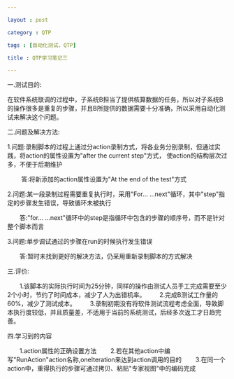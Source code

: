 ```yaml
---

layout : post

category : QTP

tags : [自动化测试，QTP]

title : QTP学习笔记三

---
```


一.测试目的:

在软件系统联调的过程中，子系统B担当了提供核算数据的任务，所以对子系统B的操作很多是重复的步骤，并且B所提供的数据需要十分准确，所以采用自动化测试来解决这个问题。

二.问题及解决方法:

1.问题:录制脚本的过程上通过分action录制方式，将各业务分别录制，但通过实践，将action的属性设置为"after the current step"方式，
	  使action的结构层次过多，不便于后期维护
	  
　　 答:将新添加的action属性设置为"At the end of the test"方式

2.问题:某一段录制过程需要重复执行时，采用"For… …next"循环，其中"step"指定的步骤发生错误，导致循环未被执行

　　答:"for… …next"循环中的step是指循环中包含的步骤的顺序号，而不是针对整个脚本而言

3.问题:单步调试通过的步骤在run的时候执行发生错误

　　答:暂时未找到更好的解决方法，仍采用重新录制脚本的方式解决

三.评价:

　　1.该脚本的实际执行时间为25分钟，同样的操作由测试人员手工完成需要至少2个小时，节约了时间成本，减少了人为出错机率。
　　2.完成B测试工作量的60%，减少了测试成本。
　　3.录制初期没有将软件测试流程考虑全面，导致脚本执行度较低，并且质量差，不适用于当前的系统测试，后经多次返工才日趋完善。

四.学习到的内容

　　1.action属性的正确设置方法
　　2.若在其他action中编写"RunAction"action名称,oneIteration来达到action调用的目的
　　3.在同一个action中，重得执行的步骤可通过拷贝、粘贴"专家视图"中的编码完成
	

